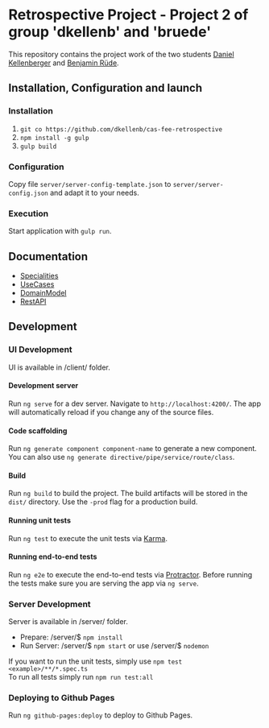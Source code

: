 # Retrospective Project - Project 2 of group 'dkellenb' and 'bruede'

This repository contains the project work of the two students [Daniel Kellenberger](https://github.com/dkellenb) and [Benjamin Rüde](https://github.com/bruede).

## Installation, Configuration and launch
### Installation
1. `git co https://github.com/dkellenb/cas-fee-retrospective`
1. `npm install -g gulp`
1. `gulp build`

### Configuration
Copy file `server/server-config-template.json` to `server/server-config.json` and adapt it to your needs.

### Execution
Start application with `gulp run`.

## Documentation
* [Specialities](documentation/Specialities.md)
* [UseCases](documentation/UseCases.md)
* [DomainModel](documentation/DomainModel.md)
* [RestAPI](documentation/RestAPI.md)

## Development

### UI Development

UI is available in /client/ folder.

#### Development server

Run `ng serve` for a dev server. Navigate to `http://localhost:4200/`. The app will automatically reload if you change any of the source files.

#### Code scaffolding

Run `ng generate component component-name` to generate a new component. You can also use `ng generate directive/pipe/service/route/class`.

#### Build

Run `ng build` to build the project. The build artifacts will be stored in the `dist/` directory. Use the `-prod` flag for a production build.

#### Running unit tests

Run `ng test` to execute the unit tests via [Karma](https://karma-runner.github.io).

#### Running end-to-end tests

Run `ng e2e` to execute the end-to-end tests via [Protractor](http://www.protractortest.org/). 
Before running the tests make sure you are serving the app via `ng serve`.

### Server Development

Server is available in /server/ folder.

 * Prepare: /server/$ `npm install`
 * Run Server: /server/$ `npm start` or use /server/$ `nodemon`
 
 If you want to run the unit tests, simply use `npm test <example>/**/*.spec.ts`  
 To run all tests simply run `npm run test:all`

### Deploying to Github Pages

Run `ng github-pages:deploy` to deploy to Github Pages.

